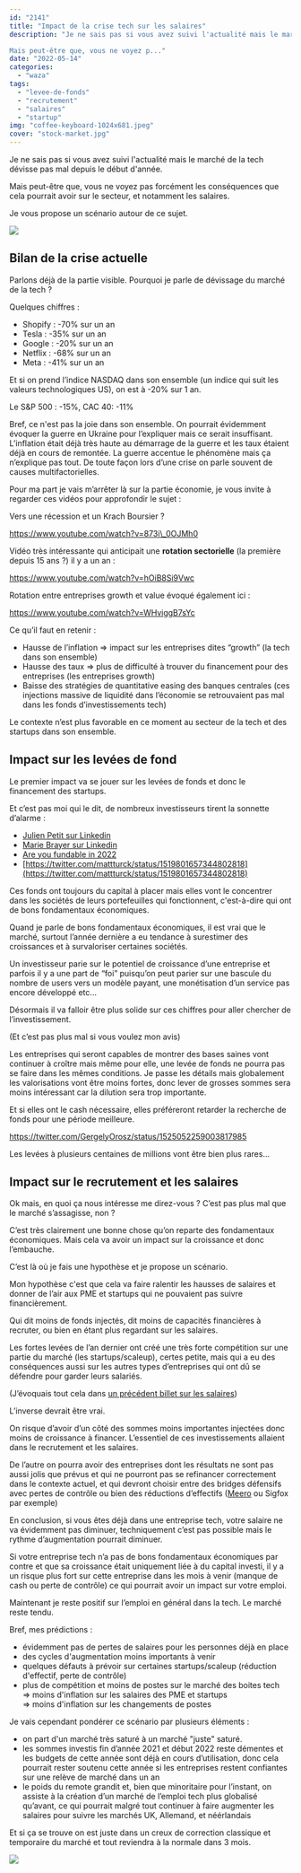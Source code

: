 ```yaml
---
id: "2141"
title: "Impact de la crise tech sur les salaires"
description: "Je ne sais pas si vous avez suivi l'actualité mais le marché de la tech dévisse pas mal depuis le début d'année. 

Mais peut-être que, vous ne voyez p..."
date: "2022-05-14"
categories: 
  - "waza"
tags: 
  - "levee-de-fonds"
  - "recrutement"
  - "salaires"
  - "startup"
img: "coffee-keyboard-1024x681.jpeg"
cover: "stock-market.jpg"
---
```


Je ne sais pas si vous avez suivi l'actualité mais le marché de la tech dévisse pas mal depuis le début d'année. 

Mais peut-être que, vous ne voyez pas forcément les conséquences que cela pourrait avoir sur le secteur, et notamment les salaires.

Je vous propose un scénario autour de ce sujet.

[![](/images/coffee-keyboard-1024x681.jpeg)](https://eventuallycoding.com/wp-content/uploads/2022/05/coffee-keyboard.jpeg)

## Bilan de la crise actuelle

Parlons déjà de la partie visible. Pourquoi je parle de dévissage du marché de la tech ?

Quelques chiffres :

- Shopify : -70% sur un an
- Tesla : -35% sur un an
- Google : -20% sur un an
- Netflix : -68% sur un an
- Meta : -41% sur un an

Et si on prend l’indice NASDAQ dans son ensemble (un indice qui suit les valeurs technologiques US), on est à -20% sur 1 an. 

Le S&P 500 : -15%, CAC 40: -11%

Bref, ce n'est pas la joie dans son ensemble. On pourrait évidemment évoquer la guerre en Ukraine pour l’expliquer mais ce serait insuffisant. L’inflation était déjà très haute au démarrage de la guerre et les taux étaient déjà en cours de remontée. La guerre accentue le phénomène mais ça n’explique pas tout. De toute façon lors d’une crise on parle souvent de causes multifactorielles.

Pour ma part je vais m’arrêter là sur la partie économie, je vous invite à regarder ces vidéos pour approfondir le sujet :

Vers une récession et un Krach Boursier ?

https://www.youtube.com/watch?v=873i\_0OJMh0

Vidéo très intéressante qui anticipait une **rotation sectorielle** (la première depuis 15 ans ?) il y a un an :

https://www.youtube.com/watch?v=hOiB8Si9Vwc

Rotation entre entreprises growth et value évoqué également ici : 

https://www.youtube.com/watch?v=WHviggB7sYc

Ce qu’il faut en retenir :

- Hausse de l’inflation => impact sur les entreprises dites “growth” (la tech dans son ensemble)
- Hausse des taux => plus de difficulté à trouver du financement pour des entreprises (les entreprises growth)
- Baisse des stratégies de quantitative easing des banques centrales (ces injections massive de liquidité dans l’économie se retrouvaient pas mal dans les fonds d’investissements tech)

Le contexte n’est plus favorable en ce moment au secteur de la tech et des startups dans son ensemble. 

## Impact sur les levées de fond

Le premier impact va se jouer sur les levées de fonds et donc le financement des startups. 

Et c’est pas moi qui le dit, de nombreux investisseurs tirent la sonnette d’alarme :

- [Julien Petit sur Linkedin](https://www.linkedin.com/posts/julien-petit-44557316_vc-startup-ipo-activity-6929435380534403072-dHY3)
- [Marie Brayer sur Linkedin](https://www.linkedin.com/feed/update/urn%3Ali%3Aactivity%3A6925430324617224192/)
- [Are you fundable in 2022](https://www.saastr.com/are-you-fundable-in-2022-just-ask-your-existing-investors-ask-them/) 
- [https://twitter.com/mattturck/status/1519801657344802818](https://twitter.com/mattturck/status/1519801657344802818)

Ces fonds ont toujours du capital à placer mais elles vont le concentrer dans les sociétés de leurs portefeuilles qui fonctionnent, c'est-à-dire qui ont de bons fondamentaux économiques.

Quand je parle de bons fondamentaux économiques, il est vrai que le marché, surtout l’année dernière a eu tendance à surestimer des croissances et à survaloriser certaines sociétés.

Un investisseur parie sur le potentiel de croissance d’une entreprise et parfois il y a une part de “foi” puisqu’on peut parier sur une bascule du nombre de users vers un modèle payant, une monétisation d’un service pas encore développé etc… 

Désormais il va falloir être plus solide sur ces chiffres pour aller chercher de l’investissement. 

(Et c’est pas plus mal si vous voulez mon avis)

Les entreprises qui seront capables de montrer des bases saines vont continuer à croître mais même pour elle, une levée de fonds ne pourra pas se faire dans les mêmes conditions. Je passe les détails mais globalement les valorisations vont être moins fortes, donc lever de grosses sommes sera moins intéressant car la dilution sera trop importante.

Et si elles ont le cash nécessaire, elles préféreront retarder la recherche de fonds pour une période meilleure.

https://twitter.com/GergelyOrosz/status/1525052259003817985

Les levées à plusieurs centaines de millions vont être bien plus rares…

## Impact sur le recrutement et les salaires

Ok mais, en quoi ça nous intéresse me direz-vous ? C’est pas plus mal que le marché s’assagisse, non ?

C’est très clairement une bonne chose qu’on reparte des fondamentaux économiques. Mais cela va avoir un impact sur la croissance et donc l’embauche. 

C’est là où je fais une hypothèse et je propose un scénario.

Mon hypothèse c'est que cela va faire ralentir les hausses de salaires et donner de l’air aux PME et startups qui ne pouvaient pas suivre financièrement. 

Qui dit moins de fonds injectés, dit moins de capacités financières à recruter, ou bien en étant plus regardant sur les salaires. 

Les fortes levées de l’an dernier ont créé une très forte compétition sur une partie du marché (les startups/scaleup), certes petite, mais qui a eu des conséquences aussi sur les autres types d’entreprises qui ont dû se défendre pour garder leurs salariés.

(J’évoquais tout cela dans [un précédent billet sur les salaires](https://eventuallycoding.com/2021/07/06/les-salaires-dans-la-tech/comment-page-1/))

L’inverse devrait être vrai. 

On risque d’avoir d’un côté des sommes moins importantes injectées donc moins de croissance à financer. L’essentiel de ces investissements allaient dans le recrutement et les salaires.

De l’autre on pourra avoir des entreprises dont les résultats ne sont pas aussi jolis que prévus et qui ne pourront pas se refinancer correctement dans le contexte actuel, et qui devront choisir entre des bridges défensifs avec pertes de contrôle ou bien des réductions d’effectifs ([Meero](https://www.challenges.fr/entreprise/la-licorne-meero-le-uber-de-la-photo-a-licencie-pres-de-50-de-ses-effectifs_812527) ou Sigfox par exemple)

En conclusion, si vous êtes déjà dans une entreprise tech, votre salaire ne va évidemment pas diminuer, techniquement c’est pas possible mais le rythme d’augmentation pourrait diminuer.

Si votre entreprise tech n’a pas de bons fondamentaux économiques par contre et que sa croissance était uniquement liée à du capital investi, il y a un risque plus fort sur cette entreprise dans les mois à venir (manque de cash ou perte de contrôle) ce qui pourrait avoir un impact sur votre emploi. 

Maintenant je reste positif sur l’emploi en général dans la tech. Le marché reste tendu. 

Bref, mes prédictions :

- évidemment pas de pertes de salaires pour les personnes déjà en place
- des cycles d'augmentation moins importants à venir
- quelques défauts à prévoir sur certaines startups/scaleup (réduction d'effectif, perte de contrôle)
- plus de compétition et moins de postes sur le marché des boites tech  
    \=> moins d'inflation sur les salaires des PME et startups  
    \=> moins d'inflation sur les changements de postes

Je vais cependant pondérer ce scénario par plusieurs éléments :

- on part d'un marché très saturé à un marché "juste" saturé.
- les sommes investis fin d’année 2021 et début 2022 reste démentes et les budgets de cette année sont déjà en cours d’utilisation, donc cela pourrait rester soutenu cette année si les entreprises restent confiantes sur une relève de marché dans un an
- le poids du remote grandit et, bien que minoritaire pour l’instant, on assiste à la création d’un marché de l’emploi tech plus globalisé qu’avant, ce qui pourrait malgré tout continuer à faire augmenter les salaires pour suivre les marchés UK, Allemand, et néérlandais

Et si ça se trouve on est juste dans un creux de correction classique et temporaire du marché et tout reviendra à la normale dans 3 mois. 

[![](/images/crisis.png)](https://eventuallycoding.com/wp-content/uploads/2022/05/crisis.png)
